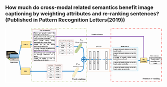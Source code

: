 ### How much do cross-modal related semantics benefit image captioning by weighting attributes and re-ranking sentences? (Published in Pattern Recognition Letters(2019))
![](https://github.com/CrazyMoonXD/PR-Letter/blob/master/overall_structure.png)
